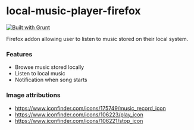 local-music-player-firefox
==========================

[![Built with Grunt](https://cdn.gruntjs.com/builtwith.png)](http://gruntjs.com/)

Firefox addon allowing user to listen to music stored on their local system.

### Features

* Browse music stored locally
* Listen to local music
* Notification when song starts

### Image attributions

* https://www.iconfinder.com/icons/175749/music_record_icon
* https://www.iconfinder.com/icons/106223/play_icon
* https://www.iconfinder.com/icons/106221/stop_icon
